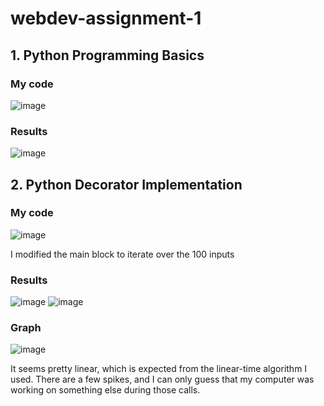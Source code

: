 # webdev-assignment-1

## 1. Python Programming Basics
### My code

![image](https://github.com/user-attachments/assets/27490e83-13dd-40c9-ae85-f4301c201673)

### Results

![image](https://github.com/user-attachments/assets/615be3a9-2d2d-4c29-9463-339a30c2c458)

## 2. Python Decorator Implementation
### My code

![image](https://github.com/user-attachments/assets/9ab6adff-78dc-49ae-bb88-bfe00e5e902c)

I modified the main block to iterate over the 100 inputs


### Results

![image](https://github.com/user-attachments/assets/6aa7f354-5f8e-4291-aee2-a9fc1d2a88bf)
![image](https://github.com/user-attachments/assets/32af2e12-987a-4fe2-ad00-24f45986610e)

### Graph

![image](https://github.com/user-attachments/assets/2c9e7af1-fc1e-4d8d-bd5a-4923d116aeff)

It seems pretty linear, which is expected from the linear-time algorithm I used.  There are a few spikes, and I can only guess that my computer was working on something else during those calls.  
